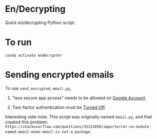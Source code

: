 # En/Decrypting

Quick en/decrypting Python script.

# To run

`conda activate endecrypter`

# Sending encrypted emails

To use `send_encrypted_email.py`, 

1. "less secure app access" needs to be allowed on [Google Account](https://myaccount.google.com/lesssecureapps).

2. Two-factor authentication must be [Turned Off](https://support.google.com/accounts/answer/1064203?co=GENIE.Platform%3DDesktop&hl=en).

Interesting side-note. This script was originally named `email.py`, and that created this problem: `https://stackoverflow.com/questions/33313858/importerror-no-module-named-email-mime-email-is-not-a-package`.